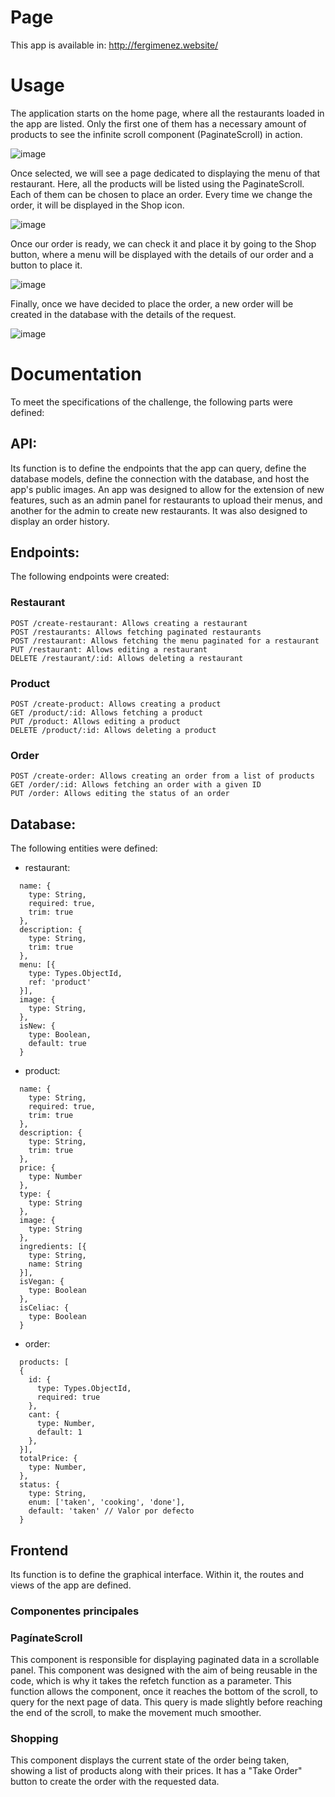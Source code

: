 # Page
This app is available in: http://fergimenez.website/

# Usage
The application starts on the home page, where all the restaurants loaded in the app are listed. Only the first one of them has a necessary amount of products to see the infinite scroll component (PaginateScroll) in action.

![image](https://github.com/ferchu192/fullstack-restaurant/assets/20408878/f6112700-f1d6-4cca-b949-45bdb76f91fa)

Once selected, we will see a page dedicated to displaying the menu of that restaurant. Here, all the products will be listed using the PaginateScroll. Each of them can be chosen to place an order. Every time we change the order, it will be displayed in the Shop icon.

![image](https://github.com/ferchu192/fullstack-restaurant/assets/20408878/893154cd-3c52-4469-835f-0a3be0647f8c)

Once our order is ready, we can check it and place it by going to the Shop button, where a menu will be displayed with the details of our order and a button to place it.

![image](https://github.com/ferchu192/fullstack-restaurant/assets/20408878/4da0e217-b52c-4fb3-a77d-67fdd776ef65)

Finally, once we have decided to place the order, a new order will be created in the database with the details of the request.

![image](https://github.com/ferchu192/fullstack-restaurant/assets/20408878/1459fca0-0878-45fa-9d45-2786beac32c6)

# Documentation

To meet the specifications of the challenge, the following parts were defined:

## API:
Its function is to define the endpoints that the app can query, define the database models, define the connection with the database, and host the app's public images.
An app was designed to allow for the extension of new features, such as an admin panel for restaurants to upload their menus, and another for the admin to create new restaurants. It was also designed to display an order history.

## Endpoints:
The following endpoints were created:

### Restaurant
    POST /create-restaurant: Allows creating a restaurant
    POST /restaurants: Allows fetching paginated restaurants
    POST /restaurant: Allows fetching the menu paginated for a restaurant
    PUT /restaurant: Allows editing a restaurant
    DELETE /restaurant/:id: Allows deleting a restaurant

### Product
    POST /create-product: Allows creating a product
    GET /product/:id: Allows fetching a product
    PUT /product: Allows editing a product
    DELETE /product/:id: Allows deleting a product

### Order
    POST /create-order: Allows creating an order from a list of products
    GET /order/:id: Allows fetching an order with a given ID
    PUT /order: Allows editing the status of an order

## Database:
The following entities were defined:
  * restaurant:
  ```
    name: {
      type: String,
      required: true,
      trim: true
    },
    description: {
      type: String,
      trim: true
    },
    menu: [{
      type: Types.ObjectId,
      ref: 'product'
    }],
    image: {
      type: String,
    },
    isNew: {
      type: Boolean,
      default: true
    }
  ```
  * product:
  ```
    name: {
      type: String,
      required: true,
      trim: true
    },
    description: {
      type: String,
      trim: true
    },
    price: {
      type: Number
    },
    type: {
      type: String
    },
    image: {
      type: String
    },
    ingredients: [{
      type: String,
      name: String
    }],
    isVegan: {
      type: Boolean
    },
    isCeliac: {
      type: Boolean
    }
  ```
  * order:
  ```
    products: [
    {
      id: {
        type: Types.ObjectId,
        required: true
      },
      cant: {
        type: Number,
        default: 1
      },
    }],
    totalPrice: {
      type: Number,
    },
    status: {
      type: String,
      enum: ['taken', 'cooking', 'done'],
      default: 'taken' // Valor por defecto
    }
  ```


## Frontend
Its function is to define the graphical interface. Within it, the routes and views of the app are defined.

### Componentes principales

### PagínateScroll
This component is responsible for displaying paginated data in a scrollable panel. This component was designed with the aim of being reusable in the code, which is why it takes the refetch function as a parameter. This function allows the component, once it reaches the bottom of the scroll, to query for the next page of data. This query is made slightly before reaching the end of the scroll, to make the movement much smoother.

### Shopping
This component displays the current state of the order being taken, showing a list of products along with their prices. It has a "Take Order" button to create the order with the requested data.
